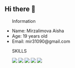 ## Hi there 👋

<!--
**MirzalimovaAisha/MirzalimovaAisha** is a ✨ _special_ ✨ repository because its `README.md` (this file) appears on your GitHub profile.

Here are some ideas to get you started:

- 🔭 I’m currently working on ...
- 🌱 I’m currently learning ...
- 👯 I’m looking to collaborate on ...
- 🤔 I’m looking for help with ...
- 💬 Ask me about ...
- 📫 How to reach me: ...
- 😄 Pronouns: ...
- ⚡ Fun fact: ...
-->


<ul>
  <p>Information</p>
  <li>Name: Mirzalimova Aisha</li>  
  <li>Age: 19 years old</li>  
  <li>Email: mir31090@gmail.com</li>  
</ul>

<ul>
  <p>SKILLS</p>
 <img src="https://img.shields.io/badge/HTML5-E34F26?style=for-the-badge&logo=html5&logoColor=white" /> 
 <img src="https://img.shields.io/badge/CSS3-1572B6?style=for-the-badge&logo=css3&logoColor=white" /> 
  <img src="https://img.shields.io/badge/JavaScript-F7DF1E?style=for-the-badge&logo=javascript&logoColor=black" />  
  <img src="https://img.shields.io/badge/React-20232A?style=for-the-badge&logo=react&logoColor=61DAFB" />  
<!--  <img src="https://img.shields.io/badge/Node.js-339933?style=for-the-badge&logo=nodedotjs&logoColor=white" />  -->
  <img src="https://img.shields.io/badge/Adobe%20Photoshop-31A8FF?style=for-the-badge&logo=adobe%20photoshop&logoColor=white" />  
</ul>
